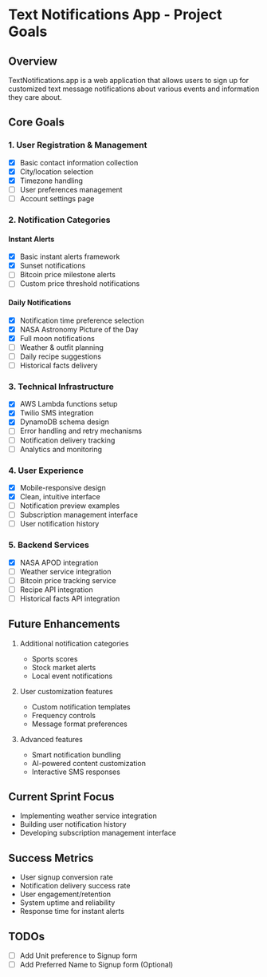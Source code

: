# Text Notifications App - Project Goals

## Overview
TextNotifications.app is a web application that allows users to sign up for customized text message notifications about various events and information they care about.

## Core Goals

### 1. User Registration & Management
- [x] Basic contact information collection
- [x] City/location selection
- [x] Timezone handling
- [ ] User preferences management
- [ ] Account settings page

### 2. Notification Categories

#### Instant Alerts
- [x] Basic instant alerts framework
- [x] Sunset notifications
- [ ] Bitcoin price milestone alerts
- [ ] Custom price threshold notifications

#### Daily Notifications
- [x] Notification time preference selection
- [x] NASA Astronomy Picture of the Day
- [x] Full moon notifications
- [ ] Weather & outfit planning
- [ ] Daily recipe suggestions
- [ ] Historical facts delivery

### 3. Technical Infrastructure
- [x] AWS Lambda functions setup
- [x] Twilio SMS integration
- [x] DynamoDB schema design
- [ ] Error handling and retry mechanisms
- [ ] Notification delivery tracking
- [ ] Analytics and monitoring

### 4. User Experience
- [x] Mobile-responsive design
- [x] Clean, intuitive interface
- [ ] Notification preview examples
- [ ] Subscription management interface
- [ ] User notification history

### 5. Backend Services
- [x] NASA APOD integration
- [ ] Weather service integration
- [ ] Bitcoin price tracking service
- [ ] Recipe API integration
- [ ] Historical facts API integration

## Future Enhancements
1. Additional notification categories
   - Sports scores
   - Stock market alerts
   - Local event notifications

2. User customization features
   - Custom notification templates
   - Frequency controls
   - Message format preferences

3. Advanced features
   - Smart notification bundling
   - AI-powered content customization
   - Interactive SMS responses

## Current Sprint Focus
- Implementing weather service integration
- Building user notification history
- Developing subscription management interface

## Success Metrics
- User signup conversion rate
- Notification delivery success rate
- User engagement/retention
- System uptime and reliability
- Response time for instant alerts

## TODOs
- [ ] Add Unit preference to Signup form
- [ ] Add Preferred Name to Signup form (Optional)